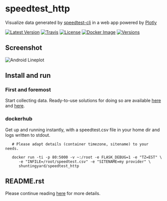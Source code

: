 # speedtest_http

Visualize data generated by
[speedtest-cli](https://github.com/sivel/speedtest-cli) in a web app
powered by [Plotly](https://plot.ly/python/)


[![Latest Version](https://img.shields.io/pypi/v/speedtest-http.svg)](https://pypi.python.org/pypi/speedtest-http/)
[![Travis](https://travis-ci.org/shuntingyard/speedtest_http.svg?branch=master)](https://travis-ci.org/shuntingyard/speedtest_http)
[![License](https://img.shields.io/pypi/l/speedtest-http.svg)](http://github.com/shuntingyard/speedtest_http/blob/master/LICENSE.txt)
[![Docker Image](https://img.shields.io/docker/cloud/build/shuntingyard/speedtest_http.svg)](https://cloud.docker.com/repository/docker/shuntingyard/speedtest_http/builds)
[![Versions](https://img.shields.io/pypi/pyversions/speedtest-http.svg)](https://pypi.python.org/pypi/speedtest-http/)

## Screenshot

![Android Lineplot](https://raw.githubusercontent.com/shuntingyard/speedtest_http/master/static/LineplotTodayAndroid.png)

## Install and run

### First and foremost

Start collecting data. Ready-to-use solutions for doing so are available
[here](https://hub.docker.com/r/shuntingyard/speedtest_sampler) and
[here](https://pypi.org/project/speedtest_logger/).

### dockerhub

Get up and running instantly, with a speedtest.csv file in your home dir and
logs written to stdout.

```
   # Please adapt details (container timezone, sitename) to your needs.

   docker run -ti -p 80:5000 -v ~:/root -e FLASK_DEBUG=1 -e "TZ=EST" \
      -e "INFILE=/root/speedtest.csv" -e "SITENAME=my provider" \
      shuntingyard/speedtest_http
```

## README.rst

Please continue reading [here](https://github.com/shuntingyard/speedtest_http/blob/master/README.rst#description) for more details.

